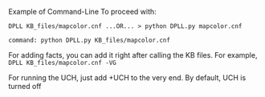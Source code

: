 
Example of Command-Line To proceed with: 

 ``` DPLL KB_files/mapcolor.cnf ...OR... > python DPLL.py mapcolor.cnf ```
 
 
``` command: python DPLL.py KB_files/mapcolor.cnf ```


For adding facts, you can add it right after calling the KB files. For example, ```DPLL KB_files/mapcolor.cnf -VG```

For running the UCH, just add +UCH to the very end. By default, UCH is turned off
